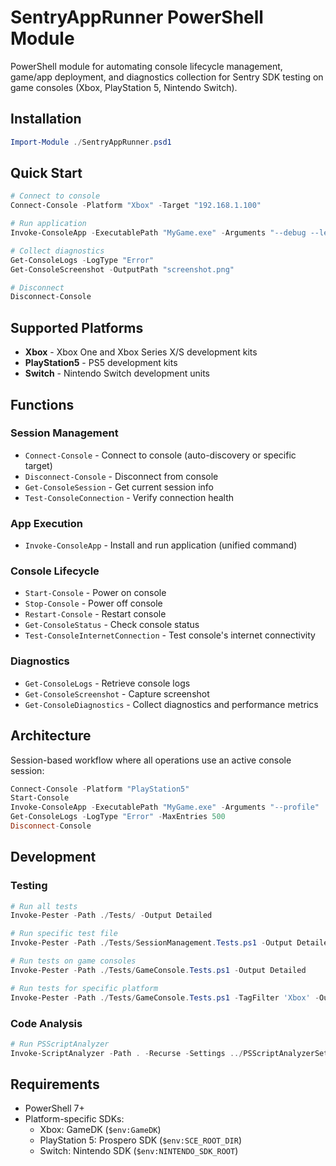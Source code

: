 # SentryAppRunner PowerShell Module

PowerShell module for automating console lifecycle management, game/app deployment, and diagnostics collection for Sentry SDK testing on game consoles (Xbox, PlayStation 5, Nintendo Switch).

## Installation

```powershell
Import-Module ./SentryAppRunner.psd1
```

## Quick Start

```powershell
# Connect to console
Connect-Console -Platform "Xbox" -Target "192.168.1.100"

# Run application
Invoke-ConsoleApp -ExecutablePath "MyGame.exe" -Arguments "--debug --level=verbose"

# Collect diagnostics
Get-ConsoleLogs -LogType "Error"
Get-ConsoleScreenshot -OutputPath "screenshot.png"

# Disconnect
Disconnect-Console
```

## Supported Platforms

- **Xbox** - Xbox One and Xbox Series X/S development kits
- **PlayStation5** - PS5 development kits
- **Switch** - Nintendo Switch development units

## Functions

### Session Management
- `Connect-Console` - Connect to console (auto-discovery or specific target)
- `Disconnect-Console` - Disconnect from console
- `Get-ConsoleSession` - Get current session info
- `Test-ConsoleConnection` - Verify connection health

### App Execution
- `Invoke-ConsoleApp` - Install and run application (unified command)

### Console Lifecycle
- `Start-Console` - Power on console
- `Stop-Console` - Power off console
- `Restart-Console` - Restart console
- `Get-ConsoleStatus` - Check console status
- `Test-ConsoleInternetConnection` - Test console's internet connectivity

### Diagnostics
- `Get-ConsoleLogs` - Retrieve console logs
- `Get-ConsoleScreenshot` - Capture screenshot
- `Get-ConsoleDiagnostics` - Collect diagnostics and performance metrics

## Architecture

Session-based workflow where all operations use an active console session:

```powershell
Connect-Console -Platform "PlayStation5"
Start-Console
Invoke-ConsoleApp -ExecutablePath "MyGame.exe" -Arguments "--profile"
Get-ConsoleLogs -LogType "Error" -MaxEntries 500
Disconnect-Console
```

## Development

### Testing

```powershell
# Run all tests
Invoke-Pester -Path ./Tests/ -Output Detailed

# Run specific test file
Invoke-Pester -Path ./Tests/SessionManagement.Tests.ps1 -Output Detailed

# Run tests on game consoles
Invoke-Pester -Path ./Tests/GameConsole.Tests.ps1 -Output Detailed

# Run tests for specific platform
Invoke-Pester -Path ./Tests/GameConsole.Tests.ps1 -TagFilter 'Xbox' -Output Detailed
```

### Code Analysis

```powershell
# Run PSScriptAnalyzer
Invoke-ScriptAnalyzer -Path . -Recurse -Settings ../PSScriptAnalyzerSettings.psd1
```

## Requirements

- PowerShell 7+
- Platform-specific SDKs:
  - Xbox: GameDK (`$env:GameDK`)
  - PlayStation 5: Prospero SDK (`$env:SCE_ROOT_DIR`)
  - Switch: Nintendo SDK (`$env:NINTENDO_SDK_ROOT`)